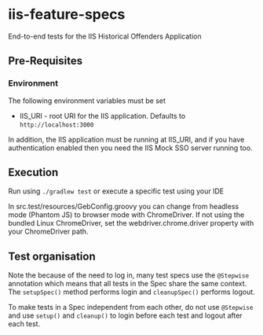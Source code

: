 # iis-feature-specs
End-to-end tests for the IIS Historical Offenders Application

## Pre-Requisites

### Environment
The following environment variables must be set

* IIS_URI - root URI for the IIS application. Defaults to `http://localhost:3000`

In addition, the IIS application must be running at IIS_URI, and if you have authentication
enabled then you need the IIS Mock SSO server running too.

## Execution

Run using `./gradlew test` or execute a specific test using your IDE

In src.test/resources/GebConfig.groovy you can change from headless mode (Phantom JS)
to browser mode with ChromeDriver. If not using the bundled Linux ChromeDriver, set the
webdriver.chrome.driver property with your ChromeDriver path.


## Test organisation

Note the because of the need to log in, many test specs use the `@Stepwise` annotation which
means that all tests in the Spec share the same context. The `setupSpec()` method performs login
and `cleanupSpec()` performs logout.

To make tests in a Spec independent from each other, do not use `@Stepwise` and use `setup()` and
`cleanup()` to login before each test and logout after each test.